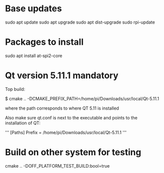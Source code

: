 # Base updates
sudo apt update
sudo apt upgrade
sudo apt dist-upgrade
sudo rpi-update

# Packages to install
sudo apt install at-spi2-core

# Qt version 5.11.1 mandatory

Top build:

$ cmake .. -DCMAKE_PREFIX_PATH=/home/pi/Downloads/usr/local/Qt-5.11.1

where the path corresponds to where QT 5.11 is installed

Also make sure qt.conf is next to the executable and points to the installation of QT:

'''
[Paths]
Prefix = /home/pi/Downloads/usr/local/Qt-5.11.1
'''

# Build on other system for testing

cmake .. -DOFF_PLATFORM_TEST_BUILD:bool=true
